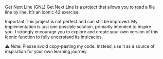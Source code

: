 Get Next Line (GNL)
Get Next Line is a project that allows you to read a file line by line. It’s an iconic 42 exercise.

Important
This project is not perfect and can still be improved. My implementation is just one possible solution, primarily intended to inspire you.
I strongly encourage you to explore and create your own version of this iconic function to fully understand its intricacies.

⚠️ Note: Please avoid copy-pasting my code. Instead, use it as a source of inspiration for your own learning journey.
